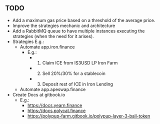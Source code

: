 ## TODO

- Add a maximum gas price based on a threshold of the average price.
- Improve the strategies mechanic and architecture
- Add a RabbitMQ queue to have multiple instances executing the strategies (when the need for it arises).
- Strategies E.g.:
  - Automate app.iron.finance
    - E.g.:
      - 1) Claim ICE from IS3USD LP Iron Farm
      - 2) Sell 20%/30% for a stablecoin
      - 3) Deposit rest of ICE in Iron Lending
  - Automate app.apeswap.finance
- Create Docs at gitbook.io
  - E.g.:
    - https://docs.yearn.finance
    - https://docs.polycat.finance
    - https://polypup-farm.gitbook.io/polypup-layer-3-ball-token
